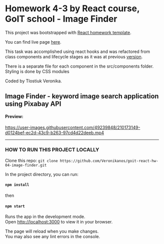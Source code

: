 # Homework 4-3 by React course, GoIT school - Image Finder

This project was bootstrapped with
[React homework template](https://github.com/goitacademy/react-homework-template).

You can find live page
[here](https://veronikanos.github.io/goit-react-hw-04-image-finder/).

This task was accomplished using react hooks and was refactored from class components and lifecycle stages as it was at previous [version](https://github.com/Veronikanos/goit-react-hw-03-image-finder/).

There is a separate file for each component in the src/components folder. 
Styling is done by CSS modules

Coded by Tlostiuk Veronika.

## Image Finder - keyword image search application using Pixabay API

#### Preview:

https://user-images.githubusercontent.com/49239848/210173149-d0124bef-ec2d-43c9-b263-97cd4d22deeb.mp4

---

### HOW TO RUN THIS PROJECT LOCALLY

Clone this repo:
`git clone https://github.com/Veronikanos/goit-react-hw-04-image-finder.git`

In the project directory, you can run:

#### `npm install`

then

#### `npm start`

Runs the app in the development mode.\
Open [http://localhost:3000](http://localhost:3000) to view it in your browser.

The page will reload when you make changes.\
You may also see any lint errors in the console.

